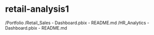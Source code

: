 # retail-analysis1
/Portfolio
    /Retail_Sales
        - Dashboard.pbix
        - README.md
    /HR_Analytics
        - Dashboard.pbix
        - README.md
